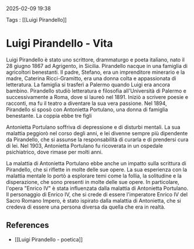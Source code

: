 2025-02-09 19:38

Tags : [[Luigi Pirandello]]

# Luigi Pirandello - Vita

Luigi Pirandello è stato uno scrittore, drammaturgo e poeta italiano, nato il 28 giugno 1867 ad Agrigento, in Sicilia. Pirandello nacque in una famiglia di agricoltori benestanti. Il padre, Stefano, era un imprenditore minerario e la madre, Caterina Ricci-Gramitto, era una donna colta e appassionata di letteratura. La famiglia si trasferì a Palermo quando Luigi era ancora bambino.
Pirandello studiò letteratura e filosofia all'Università di Palermo e successivamente a Roma, dove si laureò nel 1891. Iniziò a scrivere poesie e racconti, ma fu il teatro a diventare la sua vera passione.
Nel 1894, Pirandello si sposò con Antonietta Portulano, una donna di famiglia benestante. La coppia ebbe tre figli

Antonietta Portulano soffriva di depressione e di disturbi mentali. La sua malattia peggiorò nel corso degli anni, e lei divenne sempre più dipendente da Pirandello, che si assunse la responsabilità di curarla e di prendersi cura di lei.
Nel 1903, Antonietta Portulano fu ricoverata in un ospedale psichiatrico, dove rimase per molti anni. 

La malattia di Antonietta Portulano ebbe anche un impatto sulla scrittura di Pirandello, che si riflette in molte delle sue opere. La sua esperienza con la malattia mentale lo portò a esplorare temi come la follia, la solitudine e la disperazione, che sono presenti in molte delle sue opere.
In particolare, l'opera "Enrico IV" è stata influenzata dalla malattia di Antonietta Portulano. Il personaggio di Enrico IV, che si crede di essere l'imperatore Enrico IV del Sacro Romano Impero, è stato ispirato dalla malattia di Antonietta, che si credeva di essere una persona diversa da quella che era in realtà.
## References

- [[Luigi Pirandello - poetica]]